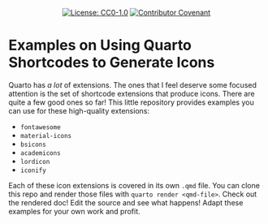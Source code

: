 <div align="center">

<a href="http://creativecommons.org/publicdomain/zero/1.0/"><img src="https://img.shields.io/badge/License-CC0_1.0-lightgrey.svg" alt="License: CC0-1.0" /></a>
<a href="https://www.contributor-covenant.org/version/2/0/code_of_conduct/"><img src="https://img.shields.io/badge/Contributor%20Covenant-v2.0%20adopted-ff69b4.svg" alt="Contributor Covenant" /></a>

</div>

# Examples on Using Quarto Shortcodes to Generate Icons

Quarto has *a lot* of extensions. The ones that I feel deserve some focused attention is the set of shortcode extensions that produce icons. There are quite a few good ones so far! This little repository provides examples you can use for these high-quality extensions:

- `fontawesome`
- `material-icons`
- `bsicons`
- `academicons`
- `lordicon`
- `iconify`

Each of these icon extensions is covered in its own `.qmd` file. You can clone this repo and render those files with `quarto render <qmd-file>`. Check out the rendered doc! Edit the source and see what happens! Adapt these examples for your own work and profit.
